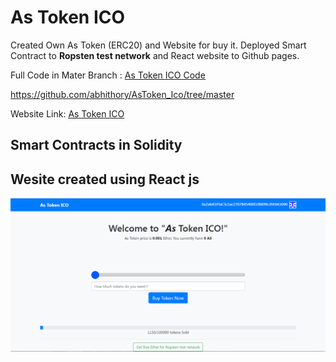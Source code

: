 # As Token ICO
Created Own As Token (ERC20) and Website for buy it. 
Deployed Smart Contract to **Ropsten test network** and React website to Github pages.

Full Code in Mater Branch : [As Token ICO Code](https://abhithory.github.io/AsToken_Ico/ "As Token ICO Code")

https://github.com/abhithory/AsToken_Ico/tree/master

Website Link: [As Token ICO](https://abhithory.github.io/AsToken_Ico/ "As Token ICO")


## Smart Contracts in Solidity
## Wesite created using React js

![imagename](https://github.com/abhithory/AsToken_Ico/blob/gh-pages/img/AsToken.PNG?raw=true)
